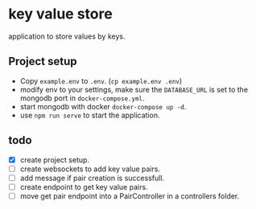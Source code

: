 # key value store
application to store values by keys.

## Project setup
- Copy `example.env` to `.env`. (`cp example.env .env`)
- modify env to your settings, make sure the `DATABASE_URL` is set to the mongodb port in `docker-compose.yml`.
- start mongodb with docker `docker-compose up -d`.
- use `npm run serve` to start the application.

## todo

 - [x] create project setup.
 - [ ] create websockets to add key value pairs.
 - [ ] add message if pair creation is successfull.
 - [ ] create endpoint to get key value pairs.
 - [ ] move get pair endpoint into a PairController in a controllers folder.
